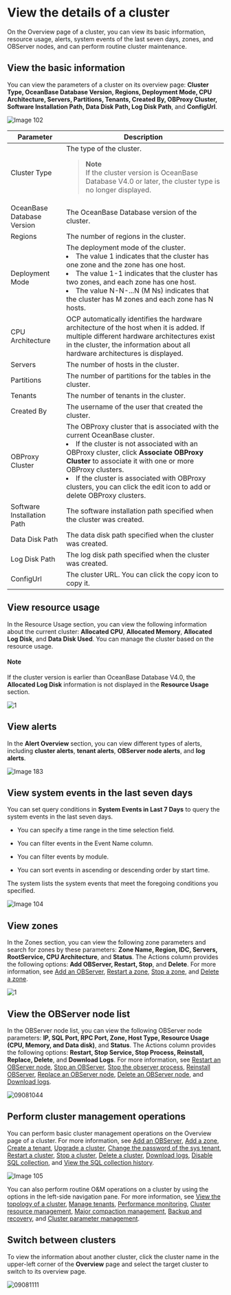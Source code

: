 # View the details of a cluster

On the Overview page of a cluster, you can view its basic information, resource usage, alerts, system events of the last seven days, zones, and OBServer nodes, and can perform routine cluster maintenance.

## View the basic information

You can view the parameters of a cluster on its overview page: **Cluster Type, OceanBase Database Version, Regions, Deployment Mode, CPU Architecture, Servers, Partitions, Tenants, Created By, OBProxy Cluster, Software Installation Path, Data Disk Path, Log Disk Path**, and **ConfigUrl**.

![Image 102](https://obbusiness-private.oss-cn-shanghai.aliyuncs.com/doc/img/ocp/403-ce/%E9%9B%86%E7%BE%A4%E5%9F%BA%E6%9C%AC%E4%BF%A1%E6%81%AF1.png)

| Parameter | Description |
|------------|---|
| Cluster Type | The type of the cluster. <blockquote>**Note**</br>If the cluster version is OceanBase Database V4.0 or later, the cluster type is no longer displayed. </blockquote> |
| OceanBase Database Version | The OceanBase Database version of the cluster.  |
| Regions | The number of regions in the cluster.  |
| Deployment Mode | The deployment mode of the cluster.  <li>The value 1 indicates that the cluster has one zone and the zone has one host.    </li><li> The value 1-1 indicates that the cluster has two zones, and each zone has one host.    </li><li> The value N-N-...N (M Ns) indicates that the cluster has M zones and each zone has N hosts.  </li> |
| CPU Architecture | OCP automatically identifies the hardware architecture of the host when it is added. If multiple different hardware architectures exist in the cluster, the information about all hardware architectures is displayed.  |
| Servers | The number of hosts in the cluster.  |
| Partitions | The number of partitions for the tables in the cluster.  |
| Tenants | The number of tenants in the cluster.  |
| Created By | The username of the user that created the cluster.  |
| OBProxy Cluster | The OBProxy cluster that is associated with the current OceanBase cluster.  </br><li> If the cluster is not associated with an OBProxy cluster, click **Associate OBProxy Cluster** to associate it with one or more OBProxy clusters.    </li><li>If the cluster is associated with OBProxy clusters, you can click the edit icon to add or delete OBProxy clusters.  </li> |
| Software Installation Path | The software installation path specified when the cluster was created.  |
| Data Disk Path | The data disk path specified when the cluster was created.  |
| Log Disk Path | The log disk path specified when the cluster was created.  |
| ConfigUrl | The cluster URL. You can click the copy icon to copy it.  |

## View resource usage

In the Resource Usage section, you can view the following information about the current cluster: **Allocated CPU**, **Allocated Memory**, **Allocated Log Disk**, and **Data Disk Used**. You can manage the cluster based on the resource usage.

<main id="notice" type='explain'>
<h4>Note</h4>
<p>If the cluster version is earlier than OceanBase Database V4.0, the <b>Allocated Log Disk</b> information is not displayed in the <b>Resource Usage</b> section. </p>
</main>

![1](https://obbusiness-private.oss-cn-shanghai.aliyuncs.com/doc/img/ocp/420/420-en/%E6%9F%A5%E7%9C%8B%E8%B5%84%E6%BA%90%E6%B0%B4%E4%BD%8D.png)

## View alerts

In the **Alert Overview** section, you can view different types of alerts, including **cluster alerts**, **tenant alerts**, **OBServer node alerts**, and **log alerts**.

![Image 183](https://obbusiness-private.oss-cn-shanghai.aliyuncs.com/doc/img/ocp/403-ce/%E5%91%8A%E8%AD%A6%E6%A6%82%E8%A7%881.png)

## View system events in the last seven days

You can set query conditions in **System Events in Last 7 Days** to query the system events in the last seven days.

* You can specify a time range in the time selection field.

* You can filter events in the Event Name column.

* You can filter events by module.

* You can sort events in ascending or descending order by start time.

The system lists the system events that meet the foregoing conditions you specified.

![Image 104](https://obbusiness-private.oss-cn-shanghai.aliyuncs.com/doc/img/ocp/420/420-en/7%E5%A4%A9%E7%B3%BB%E7%BB%9F%E4%BA%8B%E4%BB%B6.png)

## View zones

In the Zones section, you can view the following zone parameters and search for zones by these parameters: **Zone Name, Region, IDC, Servers, RootService, CPU Architecture**, and **Status**. The Actions column provides the following options: **Add OBServer, Restart, Stop**, and **Delete**. For more information, see [Add an OBServer](../600.manage-an-observer/100.add-an-observer.md), [Restart a zone](../500.manage-a-zone/200.restart-a-zone.md), [Stop a zone](../500.manage-a-zone/300.stop-a-zone.md), and [Delete a zone](../500.manage-a-zone/400.delete-a-zone.md).

![1](https://obbusiness-private.oss-cn-shanghai.aliyuncs.com/doc/img/ocp/420/420-en/zone%E5%88%97%E8%A1%A8.png)

## View the OBServer node list

In the OBServer node list, you can view the following OBServer node parameters: **IP, SQL Port, RPC Port, Zone, Host Type, Resource Usage (CPU, Memory, and Data disk)**, and **Status**. The Actions column provides the following options: **Restart, Stop Service, Stop Process, Reinstall, Replace, Delete**, and **Download Logs**. For more information, see [Restart an OBServer node](../600.manage-an-observer/200.restart-observer.md), [Stop an OBServer](../600.manage-an-observer/300.stop-observer-service.md), [Stop the observer process](../600.manage-an-observer/400.stop-observer-process.md), [Reinstall OBServer](../600.manage-an-observer/600.reinstall-observer.md), [Replace an OBServer node](../600.manage-an-observer/500.replace-observer.md), [Delete an OBServer node](../600.manage-an-observer/700.delete-observer.md), and [Download logs](../../1300.log-service/200.download-log.md).

![09081044](https://obbusiness-private.oss-cn-shanghai.aliyuncs.com/doc/img/ocp/420/420-en/OB%E5%88%97%E8%A1%A8.png)

## Perform cluster management operations

You can perform basic cluster management operations on the Overview page of a cluster. For more information, see [Add an OBServer](../600.manage-an-observer/100.add-an-observer.md), [Add a zone](../500.manage-a-zone/100.create-a-zone.md), [Create a tenant](../../500.quickstart/600.quickstart-create-a-tenant.md), [Upgrade a cluster](../700.upgrade-cluster-version.md), [Change the password of the sys tenant](../300.manage-a-cluster/900.change-password.md), [Restart a cluster](../300.manage-a-cluster/500.restart-a-cluster.md), [Stop a cluster](../300.manage-a-cluster/600.stop-a-cluster.md), [Delete a cluster](../300.manage-a-cluster/700.delete-a-cluster.md), [Download logs](../../1300.log-service/200.download-log.md), [Disable SQL collection](../300.manage-a-cluster/1200.disable-sql-collection.md), and [View the SQL collection history](../300.manage-a-cluster/1300.view-the-sql-collection-switch-history.md).

![Image 105](https://obbusiness-private.oss-cn-shanghai.aliyuncs.com/doc/img/ocp/403-ce/%E9%9B%86%E7%BE%A4%E5%8A%9F%E8%83%BD-1.png)

You can also perform routine O&M operations on a cluster by using the options in the left-side navigation pane. For more information, see [View the topology of a cluster](../800.view-the-topology-of-a-cluster.md), [Manage tenants](../900.overview-of-cluster-tenant-management.md), [Performance monitoring](../../900.monitoring-and-alerts-functions/100.performance-monitoring-overview/1000.view-performance-monitoring-of-sql.md), [Cluster resource management](../1000.manage-cluster-resource/100.view-the-unit-distribution.md), [Major compaction management](../1100.manage-cluster-merge/100.cluster-merge-configuration.md), [Backup and recovery](../../1100.backup-and-restoration-functions/300.backup-and-recovery-overview.md), and [Cluster parameter management](../1300.manage-cluster-parameters/100.cluster-parameters-type.md).

## Switch between clusters

To view the information about another cluster, click the cluster name in the upper-left corner of the **Overview** page and select the target cluster to switch to its overview page.

![09081111](https://obbusiness-private.oss-cn-shanghai.aliyuncs.com/doc/img/ocp/403-ce/%E5%88%87%E6%8D%A2%E9%9B%86%E7%BE%A4-1.png)
